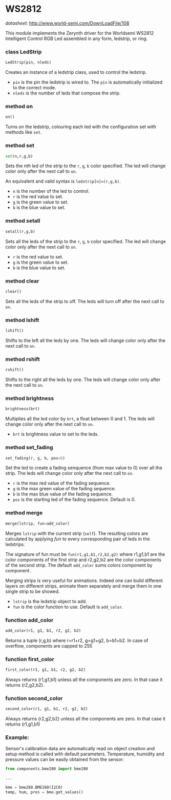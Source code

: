 # WS2812

_datasheet_: <http://www.world-semi.com/DownLoadFile/108>

This module implements the Zerynth driver for the Worldsemi WS2812 Intelligent Control RGB Led assembled in any form, ledstrip, or ring.

### class LedStrip
```python
LedStrip(pin, nleds)
```
Creates an instance of a ledstrip class, used to control the ledstrip.

* `pin` is the pin the ledstrip is wired to. The `pin` is automatically initialized to the correct mode.
* `nleds` is the number of leds that compose the strip.

### method on
```python
on()
```
Turns on the ledstrip, colouring each led with the configuration set with methods like `set`.

### method set
```python
set(n,r,g,b)
```
Sets the *nth* led of the strip to the `r`, `g`, `b` color specified. The led will change color only after the next call to `on`.

An equivalent and valid syntax is `ledstrip[n]=(r,g,b)`.

* `n` is the number of the led to control.
* `r` is the red value to set.
* `g` is the green value to set.
* `b` is the blue value to set.

### method setall
```python
setall(r,g,b)
```
Sets all the leds of the strip to the `r`, `g`, `b` color specified. The led will change color only after the next call to `on`.

* `r` is the red value to set.
* `g` is the green value to set.
* `b` is the blue value to set.

### method clear
```python
clear()
```
Sets all the leds of the strip to off. The leds will turn off after the next call to `on`.

### method lshift
```python
lshift()
```
Shifts to the left all the leds by one. The leds will change color only after the next call to `on`.

### method rshift
```python
rshift()
```
Shifts to the right all the leds by one. The leds will change color only after the next call to `on`.

### method brightness
```python
brightness(brt)
```
Multiplies all the led color by `brt`, a float between 0 and 1. The leds will change color only after the next call to `on`.

* `brt` is brightness value to set to the leds.

### method set_fading
```python
set_fading(r, g, b, pos=0)
```
Set the led to create a fading senquence (from max value to 0) over all the strip. The leds will change color only after the next call to `on`.

* `r` is the max red value of the fading sequence.
* `g` is the max green value of the fading sequence.
* `b` is the max blue value of the fading sequence.
* `pos` is the starting led of the fading sequence. Default is 0.

### method merge
```python
merge(lstrip, fun=add_color)
```
Merges `lstrip` with the current strip (`self`).
The resulting colors are calculated by applying *fun* to every corresponding pair of leds in the ledstrips.

The signature of fun must be `fun(r1,g1,b1,r2,b2,g2)` where r1,g1,b1 are the color components of the first strip
and r2,g2,b2 are the color components of the second strip. The default `add_color` sums colors component by component.

Merging strips is very useful for animations. Indeed one can build different layers on different strips, animate them separately and merge them in one single strip to be showed.

* `lstrip` is the ledstrip object to add.
* `fun` is the color function to use. Default is `add_color`.

### function add_color
```python
add_color(r1, g1, b1, r2, g2, b2)
```
Returns a tuple (r,g,b) where r=r1+r2, g=g1+g2, b=b1+b2. In case of overflow, components are capped to 255

### function first_color
```python
first_color(r1, g1, b1, r2, g2, b2)
```
Always returns (r1,g1,b1) unless all the components are zero. In that case it returns (r2,g2,b2).

### function second_color
```python
second_color(r1, g1, b1, r2, g2, b2)
```
Always returns (r2,g2,b2) unless all the components are zero. In that case it returns (r1,g1,b1)


### Example:
Sensor's calibration data are automatically read on object creation and setup method is called with default parameters. Temperature, humidity and pressure values can be easily obtained from the sensor:
```python
from components.bme280 import bme280

...

bme = bme280.BME280(I2C0)
temp, hum, pres = bme.get_values()
```
       

